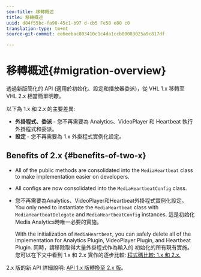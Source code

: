 ```yaml
---
seo-title: 移轉概述
title: 移轉概述
uuid: d84f55bc-fa90-45c1-b97 d-cb5 Fe58 e80 c0
translation-type: tm+mt
source-git-commit: ee6eebac803410c1c4da1ccb80083025a9c817df

---
```



# 移轉概述{#migration-overview}

透過新版簡化的 API (適用於初始化、設定和播放器委派)，從 VHL 1.x 移轉至 VHL 2.x 相當簡單明瞭。

以下為 1.x 和 2.x 的主要差異:

* **外掛程式、委派 -** 您不再需要為 Analytics、VideoPlayer 和 Heartbeat 執行外掛程式和委派。
* **設定 -** 您不再需要為 1.x 外掛程式實例化設定。

## Benefits of 2.x {#benefits-of-two-x}

* All of the public methods are consolidated into the `MediaHeartbeat` class to make implementation easier on developers.
* All configs are now consolidated into the `MediaHeartbeatConfig` class.
* 您不再需要為Analytics、VideoPlayer和Heartbeat外掛程式實例化設定。You only need to instantiate the `MediaHeartbeat` class with `MediaHeartbeatDelegate` and `MediaHeartbeatConfig` instances. 這是初始化Media Analytics時唯一必要的實施。

   With the initialization of `MediaHeartbeat`, you can safely delete all of the implementation for Analytics Plugin, VideoPlayer Plugin, and Heartbeat Plugin. 同時，請移除取得大量外掛程式作為輸入的 初始化的所有現有實施。您可以在下文中看到 1.x 和 2.x 實作的逐步比較: [程式碼比較: 1.x 和 2.x.](./code-comparison-1x-2x.md)

2.x 版的新 API 詳細說明: [API 1.x 版轉換至 2.x 版](./1x-2x-api-change.md)。
